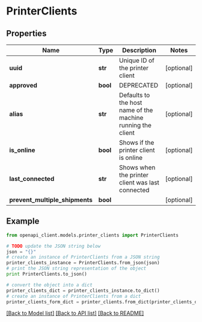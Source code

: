# PrinterClients


## Properties
Name | Type | Description | Notes
------------ | ------------- | ------------- | -------------
**uuid** | **str** | Unique ID of the printer client | [optional] 
**approved** | **bool** | DEPRECATED | [optional] 
**alias** | **str** | Defaults to the host name of the machine running the client  | [optional] 
**is_online** | **bool** | Shows if the printer client is online | [optional] 
**last_connected** | **str** | Shows when the printer client was last connected | [optional] 
**prevent_multiple_shipments** | **bool** |  | [optional] 

## Example

```python
from openapi_client.models.printer_clients import PrinterClients

# TODO update the JSON string below
json = "{}"
# create an instance of PrinterClients from a JSON string
printer_clients_instance = PrinterClients.from_json(json)
# print the JSON string representation of the object
print PrinterClients.to_json()

# convert the object into a dict
printer_clients_dict = printer_clients_instance.to_dict()
# create an instance of PrinterClients from a dict
printer_clients_form_dict = printer_clients.from_dict(printer_clients_dict)
```
[[Back to Model list]](../README.md#documentation-for-models) [[Back to API list]](../README.md#documentation-for-api-endpoints) [[Back to README]](../README.md)


